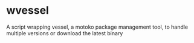 # wvessel
A script wrapping vessel, a motoko package management tool, to handle multiple versions or download the latest binary
